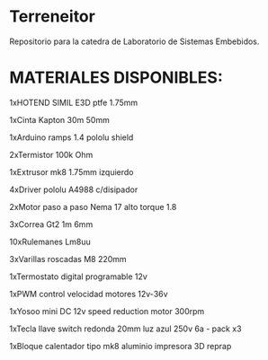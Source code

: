 # Terreneitor
Repositorio para la catedra de Laboratorio de Sistemas Embebidos.

# MATERIALES DISPONIBLES:
1xHOTEND SIMIL E3D ptfe 1.75mm

1xCinta Kapton 30m 50mm

1xArduino ramps 1.4 pololu shield

2xTermistor 100k Ohm

1xExtrusor mk8 1.75mm izquierdo

4xDriver pololu A4988 c/disipador

2xMotor paso a paso Nema 17 alto torque 1.8

3xCorrea Gt2 1m 6mm

10xRulemanes Lm8uu

3xVarillas roscadas M8 220mm

1xTermostato digital programable 12v

1xPWM control velocidad motores 12v-36v

1xYosoo mini DC 12v speed reduction motor 300rpm

1xTecla llave switch redonda 20mm luz azul 250v 6a - pack x3

1xBloque calentador tipo mk8 aluminio impresora 3D reprap